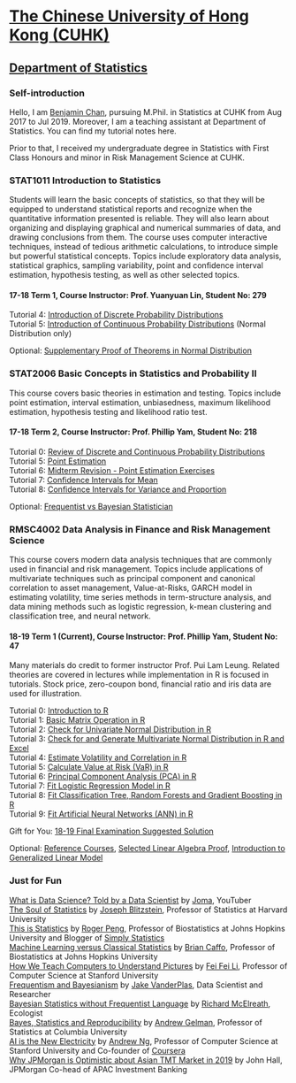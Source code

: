 # <a href = "http://www.cuhk.edu.hk/english/index.html" target = "_blank">The Chinese University of Hong Kong (CUHK)</a>
## <a href = "http://www.sta.cuhk.edu.hk/Home.aspx" target = "_blank">Department of Statistics</a>
### Self-introduction
Hello, I am <a href = "https://www.linkedin.com/in/benjamin-chan-chun-ho/" target = "_blank">Benjamin Chan</a>, pursuing M.Phil. in Statistics at CUHK from Aug 2017 to Jul 2019. Moreover, I am a teaching assistant at Department of Statistics. You can find my tutorial notes here.

Prior to that, I received my undergraduate degree in Statistics with First Class Honours and minor in Risk Management Science at CUHK.

### STAT1011 Introduction to Statistics 
Students will learn the basic concepts of statistics, so that they will be equipped to understand statistical reports and recognize when the quantitative information presented is reliable. They will also learn about organizing and displaying graphical and numerical summaries of data, and drawing conclusions from them. The course uses computer interactive techniques, instead of tedious arithmetic calculations, to introduce simple but powerful statistical concepts. Topics include exploratory data analysis, statistical graphics, sampling variability, point and confidence interval estimation, hypothesis testing, as well as other selected topics.

#### 17-18 Term 1, Course Instructor: Prof. Yuanyuan Lin, Student No: 279
Tutorial 4: [Introduction of Discrete Probability Distributions](https://github.com/BenjaminChanChunHo/CUHK-STAT-or-RMSC-Tutorial-Note/blob/master/STAT1011/STAT1011_Tutorial_4_with%20Solutions.pdf) <br />
Tutorial 5: [Introduction of Continuous Probability Distributions](https://github.com/BenjaminChanChunHo/CUHK-STAT-or-RMSC-Tutorial-Note/blob/master/STAT1011/STAT1011_Tutorial_5_with%20Solutions.pdf) (Normal Distribution only)

Optional: [Supplementary Proof of Theorems in Normal Distribution](https://github.com/BenjaminChanChunHo/CUHK-STAT-or-RMSC-Tutorial-Note/blob/master/STAT1011/STAT1011_Tutorial_5_Supplement.pdf)

### STAT2006 Basic Concepts in Statistics and Probability II 
This course covers basic theories in estimation and testing. Topics include point estimation, interval estimation, unbiasedness, maximum likelihood estimation, hypothesis testing and likelihood ratio test.

#### 17-18 Term 2, Course Instructor: Prof. Phillip Yam, Student No: 218
Tutorial 0: [Review of Discrete and Continuous Probability Distributions](https://github.com/BenjaminChanChunHo/CUHK-STAT-or-RMSC-Tutorial-Note/tree/master/STAT2006/Tutorial%200) <br />
Tutorial 5: [Point Estimation](https://github.com/BenjaminChanChunHo/CUHK-STAT-or-RMSC-Tutorial-Note/blob/master/STAT2006/Tutorial%205/STAT2006_Tutorial_5_Point_Estimation_With_Solutions.pdf) <br />
Tutorial 6: [Midterm Revision - Point Estimation Exercises](https://github.com/BenjaminChanChunHo/CUHK-STAT-or-RMSC-Tutorial-Note/blob/master/STAT2006/Tutorial%206/STAT2006_Tutorial_6_Midterm_Revision_Point_Estimation_With_Solutions.pdf) <br />
Tutorial 7: [Confidence Intervals for Mean](https://github.com/BenjaminChanChunHo/CUHK-STAT-or-RMSC-Tutorial-Note/blob/master/STAT2006/Tutorial%207/STAT2006_Tutorial_7_Confidence_Interval_for_Mean_With_Solutions.pdf) <br />
Tutorial 8: [Confidence Intervals for Variance and Proportion](https://github.com/BenjaminChanChunHo/CUHK-STAT-or-RMSC-Tutorial-Note/blob/master/STAT2006/Tutorial%208/STAT2006_Tutorial_8_Confidence_Interval_for_Variance_and_Proportion_With_Solutions.pdf)

Optional: <a href = "https://github.com/BenjaminChanChunHo/CUHK-STAT-or-RMSC-Tutorial-Note/blob/master/STAT2006/Tutorial%205/STAT2006_Tutorial_5_Optional_Topic.pdf" target = "_blank">Frequentist vs Bayesian Statistician</a>

### RMSC4002 Data Analysis in Finance and Risk Management Science 
This course covers modern data analysis techniques that are commonly used in financial and risk management. Topics include applications of multivariate techniques such as principal component and canonical correlation to asset management, Value-at-Risks, GARCH model in estimating volatility, time series methods in term-structure analysis, and data mining methods such as logistic regression, k-mean clustering and classification tree, and neural network.

#### 18-19 Term 1 (Current), Course Instructor: Prof. Phillip Yam, Student No: 47
Many materials do credit to former instructor Prof. Pui Lam Leung. Related theories are covered in lectures while implementation in R is focused in tutorials. Stock price, zero-coupon bond, financial ratio and iris data are used for illustration.

Tutorial 0: <a href = "http://rpubs.com/Benjamin_Chan_Chun_Ho/RMSC4002_Tutorial_0" target = "_blank">Introduction to R</a> <br />
Tutorial 1: <a href = "http://rpubs.com/Benjamin_Chan_Chun_Ho/RMSC4002_Tutorial_1" target = "_blank">Basic Matrix Operation in R</a>  <br />
Tutorial 2: <a href = "http://rpubs.com/Benjamin_Chan_Chun_Ho/RMSC4002_Tutorial_2" target = "_blank">Check for Univariate Normal Distribution in R</a> <br />
Tutorial 3: <a href = "http://rpubs.com/Benjamin_Chan_Chun_Ho/RMSC4002_Tutorial_3" target = "_blank">Check for and Generate Multivariate Normal Distribution in R and Excel</a> <br />
Tutorial 4: <a href = "http://rpubs.com/Benjamin_Chan_Chun_Ho/RMSC4002_Tutorial_4" target = "_blank">Estimate Volatility and Correlation in R</a> <br />
Tutorial 5: <a href = "http://rpubs.com/Benjamin_Chan_Chun_Ho/RMSC4002_Tutorial_5" target = "_blank">Calculate Value at Risk (VaR) in R</a> <br />
Tutorial 6: <a href = "http://rpubs.com/Benjamin_Chan_Chun_Ho/RMSC4002_Tutorial_6" target = "_blank">Principal Component Analysis (PCA) in R</a> <br />
Tutorial 7: <a href = "http://rpubs.com/Benjamin_Chan_Chun_Ho/RMSC4002_Tutorial_7" target = "_blank">Fit Logistic Regression Model in R</a> <br />
Tutorial 8: <a href = "http://rpubs.com/Benjamin_Chan_Chun_Ho/RMSC4002_Tutorial_8" target = "_blank">Fit Classification Tree, Random Forests and Gradient Boosting in R</a> <br />
Tutorial 9: <a href = "http://rpubs.com/Benjamin_Chan_Chun_Ho/RMSC4002_Tutorial_9" target = "_blank">Fit Artificial Neural Networks (ANN) in R</a>

Gift for You: [18-19 Final Examination Suggested Solution](https://github.com/BenjaminChanChunHo/CUHK-STAT-or-RMSC-Tutorial-Note/blob/master/RMSC4002/RMSC4002_1819_Final_Exam_Solution.pdf)

Optional: <a href = "https://github.com/BenjaminChanChunHo/CUHK-STAT-or-RMSC-Tutorial-Note/blob/master/RMSC4002/Tutorial%200/RMSC4002_Tutorial_0_Optional_Reference.pdf" target = "_blank">Reference Courses</a>, <a href = "https://github.com/BenjaminChanChunHo/CUHK-STAT-or-RMSC-Tutorial-Note/blob/master/RMSC4002/Tutorial%201/RMSC4002_Tutorial_1_Proof.pdf" target = "_blank">Selected Linear Algebra Proof</a>, <a href = "http://rpubs.com/Benjamin_Chan_Chun_Ho/RMSC4002_Tutorial_7" target = "_blank">Introduction to Generalized Linear Model</a>

### Just for Fun
<a href = "https://www.youtube.com/watch?v=xC-c7E5PK0Y" target = "_blank">What is Data Science? Told by a Data Scientist</a> by [Joma](https://www.joma.io/), YouTuber <br />
<a href = "https://www.youtube.com/watch?v=dzFf3r1yph8" target = "_blank">The Soul of Statistics</a> by [Joseph Blitzstein](https://statistics.fas.harvard.edu/people/joseph-k-blitzstein), Professor of Statistics at Harvard University <br />
<a href = "https://www.youtube.com/watch?v=WMDAR2bZEp0&t=15s" target = "_blank">This is Statistics</a> by [Roger Peng](http://www.biostat.jhsph.edu/~rpeng/), Professor of Biostatistics at Johns Hopkins University and Blogger of <a href = "https://simplystatistics.org/" target = "_blank">Simply Statistics</a> <br />
<a href = "https://www.youtube.com/watch?v=U0XIBBuJal4" target = "_blank">Machine Learning versus Classical Statistics</a> by [Brian Caffo](https://sites.google.com/view/bcaffo/home), Professor of Biostatistics at Johns Hopkins University <br />
<a href = "https://www.youtube.com/watch?v=40riCqvRoMs&t=86s" target = "_blank">How We Teach Computers to Understand Pictures</a> by [Fei Fei Li](http://vision.stanford.edu/feifeili/), Professor of Computer Science at Stanford University <br />
<a href = "https://www.youtube.com/watch?v=KhAUfqhLakw&t=618s" target = "_blank">Frequentism and Bayesianism</a> by [Jake VanderPlas](http://vanderplas.com/), Data Scientist and Researcher <br />
<a href = "https://www.youtube.com/watch?v=yakg94HyWdE&index=13&t=0s&list=PLEQ-ymviqWk_KbnJKZo2-5ADUS748Uo18" target = "_blank">Bayesian Statistics without Frequentist Language</a> by [Richard McElreath](https://xcelab.net/rm/), Ecologist <br />
<a href = "https://www.youtube.com/watch?v=xgUBdi2wcDI&t=787s&list=PLEQ-ymviqWk_KbnJKZo2-5ADUS748Uo18&index=5" target = "_blank">Bayes, Statistics and Reproducibility</a> by [Andrew Gelman](http://www.stat.columbia.edu/~gelman/), Professor of Statistics at Columbia University <br />
<a href = "https://www.youtube.com/watch?v=jD8Jg17GxK8&t=76s" target = "_blank">AI is the New Electricity</a> by [Andrew Ng](https://www.andrewng.org/), Professor of Computer Science at Stanford University and Co-founder of <a href = "https://www.coursera.org/" target = "_blank">Coursera</a> <br />
<a href = "https://www.bloomberg.com/news/videos/2018-11-15/why-jpmorgan-is-optimistic-about-asia-s-tmt-market-in-2019-video" target = "_blank">Why JPMorgan is Optimistic about Asian TMT Market in 2019</a> by John Hall, JPMorgan Co-head of APAC Investment Banking
